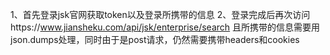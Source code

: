 1、首先登录jsk官网获取token以及登录所携带的信息
2、登录完成后再次访问https://www.jiansheku.com/api/jsk/enterprise/search
	且所携带的信息需要用json.dumps处理，同时由于是post请求，仍然需要携带headers和cookies
	